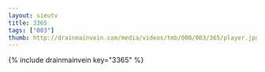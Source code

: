 ```yaml
--- 
layout: sieutv
title: 3365
tags: ["003"]
thumb: http://drainmainvein.com/media/videos/tmb/000/003/365/player.jpg
---
```

{% include drainmainvein key="3365" %} 
